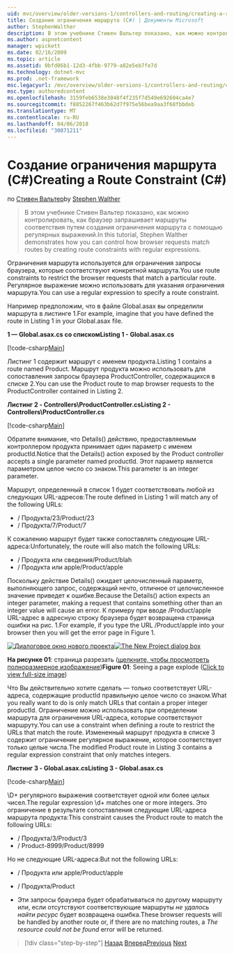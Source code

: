 ```yaml
---
uid: mvc/overview/older-versions-1/controllers-and-routing/creating-a-route-constraint-cs
title: Создание ограничения маршрута (C#) | Документы Microsoft
author: StephenWalther
description: В этом учебнике Стивен Вальтер показано, как можно контролировать, как браузер запрашивает маршруты соответствия путем создания ограничения маршрута с помощью регулярных выражений.
ms.author: aspnetcontent
manager: wpickett
ms.date: 02/16/2009
ms.topic: article
ms.assetid: 0bfd06b1-12d3-4fbb-9779-a82e5eb7fe7d
ms.technology: dotnet-mvc
ms.prod: .net-framework
msc.legacyurl: /mvc/overview/older-versions-1/controllers-and-routing/creating-a-route-constraint-cs
msc.type: authoredcontent
ms.openlocfilehash: 3159feb6538e3048f4f235f7d549e692604ca4e7
ms.sourcegitcommit: f8852267f463b62d7f975e56bea9aa3f68fbbdeb
ms.translationtype: MT
ms.contentlocale: ru-RU
ms.lasthandoff: 04/06/2018
ms.locfileid: "30871211"
---
```

<a name="creating-a-route-constraint-c"></a><span data-ttu-id="8fa6d-103">Создание ограничения маршрута (C#)</span><span class="sxs-lookup"><span data-stu-id="8fa6d-103">Creating a Route Constraint (C#)</span></span>
====================
<span data-ttu-id="8fa6d-104">по [Стивен Вальтер](https://github.com/StephenWalther)</span><span class="sxs-lookup"><span data-stu-id="8fa6d-104">by [Stephen Walther](https://github.com/StephenWalther)</span></span>

> <span data-ttu-id="8fa6d-105">В этом учебнике Стивен Вальтер показано, как можно контролировать, как браузер запрашивает маршруты соответствия путем создания ограничения маршрута с помощью регулярных выражений.</span><span class="sxs-lookup"><span data-stu-id="8fa6d-105">In this tutorial, Stephen Walther demonstrates how you can control how browser requests match routes by creating route constraints with regular expressions.</span></span>


<span data-ttu-id="8fa6d-106">Ограничения маршрута используется для ограничения запросы браузера, которые соответствуют конкретной маршрута.</span><span class="sxs-lookup"><span data-stu-id="8fa6d-106">You use route constraints to restrict the browser requests that match a particular route.</span></span> <span data-ttu-id="8fa6d-107">Регулярное выражение можно использовать для указания ограничения маршрута.</span><span class="sxs-lookup"><span data-stu-id="8fa6d-107">You can use a regular expression to specify a route constraint.</span></span>

<span data-ttu-id="8fa6d-108">Например предположим, что в файле Global.asax вы определили маршрута в листинге 1.</span><span class="sxs-lookup"><span data-stu-id="8fa6d-108">For example, imagine that you have defined the route in Listing 1 in your Global.asax file.</span></span>

<span data-ttu-id="8fa6d-109">**1 — Global.asax.cs со списком**</span><span class="sxs-lookup"><span data-stu-id="8fa6d-109">**Listing 1 - Global.asax.cs**</span></span>

[!code-csharp[Main](creating-a-route-constraint-cs/samples/sample1.cs)]

<span data-ttu-id="8fa6d-110">Листинг 1 содержит маршрут с именем продукта.</span><span class="sxs-lookup"><span data-stu-id="8fa6d-110">Listing 1 contains a route named Product.</span></span> <span data-ttu-id="8fa6d-111">Маршрут продукта можно использовать для сопоставления запросы браузера ProductController, содержащихся в списке 2.</span><span class="sxs-lookup"><span data-stu-id="8fa6d-111">You can use the Product route to map browser requests to the ProductController contained in Listing 2.</span></span>

<span data-ttu-id="8fa6d-112">**Листинг 2 - Controllers\ProductController.cs**</span><span class="sxs-lookup"><span data-stu-id="8fa6d-112">**Listing 2 - Controllers\ProductController.cs**</span></span>

[!code-csharp[Main](creating-a-route-constraint-cs/samples/sample2.cs)]

<span data-ttu-id="8fa6d-113">Обратите внимание, что Details() действию, предоставляемым контроллером продукта принимает один параметр с именем productId.</span><span class="sxs-lookup"><span data-stu-id="8fa6d-113">Notice that the Details() action exposed by the Product controller accepts a single parameter named productId.</span></span> <span data-ttu-id="8fa6d-114">Этот параметр является параметром целое число со знаком.</span><span class="sxs-lookup"><span data-stu-id="8fa6d-114">This parameter is an integer parameter.</span></span>

<span data-ttu-id="8fa6d-115">Маршрут, определенный в список 1 будет соответствовать любой из следующих URL-адресов:</span><span class="sxs-lookup"><span data-stu-id="8fa6d-115">The route defined in Listing 1 will match any of the following URLs:</span></span>

- <span data-ttu-id="8fa6d-116">/ Продукта/23</span><span class="sxs-lookup"><span data-stu-id="8fa6d-116">/Product/23</span></span>
- <span data-ttu-id="8fa6d-117">/ Продукта/7</span><span class="sxs-lookup"><span data-stu-id="8fa6d-117">/Product/7</span></span>

<span data-ttu-id="8fa6d-118">К сожалению маршрут будет также сопоставлять следующие URL-адреса:</span><span class="sxs-lookup"><span data-stu-id="8fa6d-118">Unfortunately, the route will also match the following URLs:</span></span>

- <span data-ttu-id="8fa6d-119">/ Продукта или сведения</span><span class="sxs-lookup"><span data-stu-id="8fa6d-119">/Product/blah</span></span>
- <span data-ttu-id="8fa6d-120">/ Продукта или apple</span><span class="sxs-lookup"><span data-stu-id="8fa6d-120">/Product/apple</span></span>

<span data-ttu-id="8fa6d-121">Поскольку действие Details() ожидает целочисленный параметр, выполняющего запрос, содержащий нечто, отличное от целочисленное значение приведет к ошибке.</span><span class="sxs-lookup"><span data-stu-id="8fa6d-121">Because the Details() action expects an integer parameter, making a request that contains something other than an integer value will cause an error.</span></span> <span data-ttu-id="8fa6d-122">К примеру при вводе /Product/apple URL-адрес в адресную строку браузера будет возвращена страница ошибки на рис. 1.</span><span class="sxs-lookup"><span data-stu-id="8fa6d-122">For example, if you type the URL /Product/apple into your browser then you will get the error page in Figure 1.</span></span>


<span data-ttu-id="8fa6d-123">[![Диалоговое окно нового проекта](creating-a-route-constraint-cs/_static/image1.jpg)](creating-a-route-constraint-cs/_static/image1.png)</span><span class="sxs-lookup"><span data-stu-id="8fa6d-123">[![The New Project dialog box](creating-a-route-constraint-cs/_static/image1.jpg)](creating-a-route-constraint-cs/_static/image1.png)</span></span>

<span data-ttu-id="8fa6d-124">**На рисунке 01**: страница разрезать ([щелкните, чтобы просмотреть полноразмерное изображение](creating-a-route-constraint-cs/_static/image2.png))</span><span class="sxs-lookup"><span data-stu-id="8fa6d-124">**Figure 01**: Seeing a page explode ([Click to view full-size image](creating-a-route-constraint-cs/_static/image2.png))</span></span>


<span data-ttu-id="8fa6d-125">Что Вы действительно хотите сделать — только соответствует URL-адреса, содержащие productId правильную целое число со знаком.</span><span class="sxs-lookup"><span data-stu-id="8fa6d-125">What you really want to do is only match URLs that contain a proper integer productId.</span></span> <span data-ttu-id="8fa6d-126">Ограничение можно использовать при определении маршрута для ограничения URL-адреса, которые соответствуют маршруту.</span><span class="sxs-lookup"><span data-stu-id="8fa6d-126">You can use a constraint when defining a route to restrict the URLs that match the route.</span></span> <span data-ttu-id="8fa6d-127">Измененный маршрут продукта в списке 3 содержит ограничение регулярное выражение, которое соответствует только целые числа.</span><span class="sxs-lookup"><span data-stu-id="8fa6d-127">The modified Product route in Listing 3 contains a regular expression constraint that only matches integers.</span></span>

<span data-ttu-id="8fa6d-128">**Листинг 3 - Global.asax.cs**</span><span class="sxs-lookup"><span data-stu-id="8fa6d-128">**Listing 3 - Global.asax.cs**</span></span>

[!code-csharp[Main](creating-a-route-constraint-cs/samples/sample3.cs)]

<span data-ttu-id="8fa6d-129">\D+ регулярного выражения соответствует одной или более целых чисел.</span><span class="sxs-lookup"><span data-stu-id="8fa6d-129">The regular expression \d+ matches one or more integers.</span></span> <span data-ttu-id="8fa6d-130">Это ограничение в результате сопоставления следующие URL-адреса маршрута продукта:</span><span class="sxs-lookup"><span data-stu-id="8fa6d-130">This constraint causes the Product route to match the following URLs:</span></span>

- <span data-ttu-id="8fa6d-131">/ Продукта/3</span><span class="sxs-lookup"><span data-stu-id="8fa6d-131">/Product/3</span></span>
- <span data-ttu-id="8fa6d-132">/ Product-8999</span><span class="sxs-lookup"><span data-stu-id="8fa6d-132">/Product/8999</span></span>

<span data-ttu-id="8fa6d-133">Но не следующие URL-адреса:</span><span class="sxs-lookup"><span data-stu-id="8fa6d-133">But not the following URLs:</span></span>

- <span data-ttu-id="8fa6d-134">/ Продукта или apple</span><span class="sxs-lookup"><span data-stu-id="8fa6d-134">/Product/apple</span></span>
- <span data-ttu-id="8fa6d-135">/ Продукта</span><span class="sxs-lookup"><span data-stu-id="8fa6d-135">/Product</span></span>

- <span data-ttu-id="8fa6d-136">Эти запросы браузера будет обрабатываться по другому маршруту или, если отсутствуют соответствующие маршруты *не удалось найти ресурс* будет возвращена ошибка.</span><span class="sxs-lookup"><span data-stu-id="8fa6d-136">These browser requests will be handled by another route or, if there are no matching routes, a *The resource could not be found* error will be returned.</span></span>

> [!div class="step-by-step"]
> <span data-ttu-id="8fa6d-137">[Назад](creating-custom-routes-cs.md)
> [Вперед](creating-a-custom-route-constraint-cs.md)</span><span class="sxs-lookup"><span data-stu-id="8fa6d-137">[Previous](creating-custom-routes-cs.md)
[Next](creating-a-custom-route-constraint-cs.md)</span></span>
